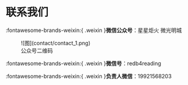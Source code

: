# 联系我们

:fontawesome-brands-weixin:{ .weixin }**微信公众号**：星星炬火 微光明城
<figure markdown>
  ![图](contact/contact_1.png)
  <figcaption>公众号二维码</figcaption>
</figure>

:fontawesome-brands-weixin:{ .weixin }**微信号**：redb4reading

:fontawesome-brands-weixin:{ .weixin }**负责人微信**：19921568203